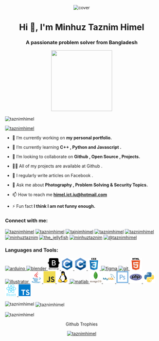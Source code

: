 <div align="center">
    <img src="https://media.giphy.com/media/qgQUggAC3Pfv687qPC/giphy.gif" alt="cover" />
    </div>
<h1 align="center">Hi 👋, I'm Minhuz Taznim Himel</h1>
<h3 align="center">A passionate problem solver from Bangladesh</h3>
<div align="center">
    <img src = "https://media.giphy.com/media/USV0ym3bVWQJJmNu3N/giphy.gif" height="200px" width="200px">
    </div>
<p align="left"> <img src="https://komarev.com/ghpvc/?username=taznimhimel&label=Profile%20views&color=0e75b6&style=flat" alt="taznimhimel" /> </p>
<p align="left"> <a href="https://twitter.com/taznimhimel" target="blank"><img src="https://img.shields.io/twitter/follow/taznimhimel?logo=twitter&style=for-the-badge" alt="taznimhimel" /></a> </p>

- 🔭 I’m currently working on **my personal portfolio.**

- 🌱 I’m currently learning **C++ , Python and Javascript .**

- 👯 I’m looking to collaborate on **Github , Open Source , Projects.**

- 👨‍💻 All of my projects are available at Github .

- 📝 I regularly write articles on Facebook .

- 💬 Ask me about **Photography , Problem Solving & Security Topics.**

- 📫 How to reach me **himel.ict.iu@hotmail.com**

- ⚡ Fun fact **I think I am not funny enough.**

<h3 align="left">Connect with me:</h3>
<p align="left">
<a href="https://twitter.com/taznimhimel" target="blank"><img align="center" src="https://raw.githubusercontent.com/rahuldkjain/github-profile-readme-generator/master/src/images/icons/Social/twitter.svg" alt="taznimhimel" height="30" width="40" /></a>
<a href="https://linkedin.com/in/taznimhimel" target="blank"><img align="center" src="https://raw.githubusercontent.com/rahuldkjain/github-profile-readme-generator/master/src/images/icons/Social/linked-in-alt.svg" alt="taznimhimel" height="30" width="40" /></a>
<a href="https://fb.com/tajnimhimel" target="blank"><img align="center" src="https://raw.githubusercontent.com/rahuldkjain/github-profile-readme-generator/master/src/images/icons/Social/facebook.svg" alt="tajnimhimel" height="30" width="40" /></a>
<a href="https://instagram.com/taznimhimel" target="blank"><img align="center" src="https://raw.githubusercontent.com/rahuldkjain/github-profile-readme-generator/master/src/images/icons/Social/instagram.svg" alt="taznimhimel" height="30" width="40" /></a>
<a href="https://www.codechef.com/users/taznimhimel" target="blank"><img align="center" src="https://cdn.jsdelivr.net/npm/simple-icons@3.1.0/icons/codechef.svg" alt="taznimhimel" height="30" width="40" /></a>
<a href="https://www.hackerrank.com/minhuztaznim" target="blank"><img align="center" src="https://raw.githubusercontent.com/rahuldkjain/github-profile-readme-generator/master/src/images/icons/Social/hackerrank.svg" alt="minhuztaznim" height="30" width="40" /></a>
<a href="https://codeforces.com/profile/the_jellyfish" target="blank"><img align="center" src="https://raw.githubusercontent.com/rahuldkjain/github-profile-readme-generator/master/src/images/icons/Social/codeforces.svg" alt="the_jellyfish" height="30" width="40" /></a>
<a href="https://www.leetcode.com/minhuztaznim" target="blank"><img align="center" src="https://raw.githubusercontent.com/rahuldkjain/github-profile-readme-generator/master/src/images/icons/Social/leet-code.svg" alt="minhuztaznim" height="30" width="40" /></a>
<a href="https://www.hackerearth.com/@taznimhimel" target="blank"><img align="center" src="https://raw.githubusercontent.com/rahuldkjain/github-profile-readme-generator/master/src/images/icons/Social/hackerearth.svg" alt="@taznimhimel" height="30" width="40" /></a>
</p>

<h3 align="left">Languages and Tools:</h3>
<p align="left"> <a href="https://www.arduino.cc/" target="_blank" rel="noreferrer"> <img src="https://cdn.worldvectorlogo.com/logos/arduino-1.svg" alt="arduino" width="40" height="40"/> </a> <a href="https://www.blender.org/" target="_blank" rel="noreferrer"> <img src="https://download.blender.org/branding/community/blender_community_badge_white.svg" alt="blender" width="40" height="40"/> </a> <a href="https://getbootstrap.com" target="_blank" rel="noreferrer"> <img src="https://raw.githubusercontent.com/devicons/devicon/master/icons/bootstrap/bootstrap-plain-wordmark.svg" alt="bootstrap" width="40" height="40"/> </a> <a href="https://www.cprogramming.com/" target="_blank" rel="noreferrer"> <img src="https://raw.githubusercontent.com/devicons/devicon/master/icons/c/c-original.svg" alt="c" width="40" height="40"/> </a> <a href="https://www.w3schools.com/cpp/" target="_blank" rel="noreferrer"> <img src="https://raw.githubusercontent.com/devicons/devicon/master/icons/cplusplus/cplusplus-original.svg" alt="cplusplus" width="40" height="40"/> </a> <a href="https://www.w3schools.com/css/" target="_blank" rel="noreferrer"> <img src="https://raw.githubusercontent.com/devicons/devicon/master/icons/css3/css3-original-wordmark.svg" alt="css3" width="40" height="40"/> </a> <a href="https://www.figma.com/" target="_blank" rel="noreferrer"> <img src="https://www.vectorlogo.zone/logos/figma/figma-icon.svg" alt="figma" width="40" height="40"/> </a> <a href="https://git-scm.com/" target="_blank" rel="noreferrer"> <img src="https://www.vectorlogo.zone/logos/git-scm/git-scm-icon.svg" alt="git" width="40" height="40"/> </a> <a href="https://www.w3.org/html/" target="_blank" rel="noreferrer"> <img src="https://raw.githubusercontent.com/devicons/devicon/master/icons/html5/html5-original-wordmark.svg" alt="html5" width="40" height="40"/> </a> <a href="https://www.adobe.com/in/products/illustrator.html" target="_blank" rel="noreferrer"> <img src="https://www.vectorlogo.zone/logos/adobe_illustrator/adobe_illustrator-icon.svg" alt="illustrator" width="40" height="40"/> </a> <a href="https://www.java.com" target="_blank" rel="noreferrer"> <img src="https://raw.githubusercontent.com/devicons/devicon/master/icons/java/java-original.svg" alt="java" width="40" height="40"/> </a> <a href="https://developer.mozilla.org/en-US/docs/Web/JavaScript" target="_blank" rel="noreferrer"> <img src="https://raw.githubusercontent.com/devicons/devicon/master/icons/javascript/javascript-original.svg" alt="javascript" width="40" height="40"/> </a> <a href="https://www.linux.org/" target="_blank" rel="noreferrer"> <img src="https://raw.githubusercontent.com/devicons/devicon/master/icons/linux/linux-original.svg" alt="linux" width="40" height="40"/> </a> <a href="https://www.mathworks.com/" target="_blank" rel="noreferrer"> <img src="https://upload.wikimedia.org/wikipedia/commons/2/21/Matlab_Logo.png" alt="matlab" width="40" height="40"/> </a> <a href="https://www.mongodb.com/" target="_blank" rel="noreferrer"> <img src="https://raw.githubusercontent.com/devicons/devicon/master/icons/mongodb/mongodb-original-wordmark.svg" alt="mongodb" width="40" height="40"/> </a> <a href="https://www.mysql.com/" target="_blank" rel="noreferrer"> <img src="https://raw.githubusercontent.com/devicons/devicon/master/icons/mysql/mysql-original-wordmark.svg" alt="mysql" width="40" height="40"/> </a> <a href="https://www.photoshop.com/en" target="_blank" rel="noreferrer"> <img src="https://raw.githubusercontent.com/devicons/devicon/master/icons/photoshop/photoshop-line.svg" alt="photoshop" width="40" height="40"/> </a> <a href="https://www.php.net" target="_blank" rel="noreferrer"> <img src="https://raw.githubusercontent.com/devicons/devicon/master/icons/php/php-original.svg" alt="php" width="40" height="40"/> </a> <a href="https://www.python.org" target="_blank" rel="noreferrer"> <img src="https://raw.githubusercontent.com/devicons/devicon/master/icons/python/python-original.svg" alt="python" width="40" height="40"/> </a> <a href="https://reactjs.org/" target="_blank" rel="noreferrer"> <img src="https://raw.githubusercontent.com/devicons/devicon/master/icons/react/react-original-wordmark.svg" alt="react" width="40" height="40"/> </a> <a href="https://www.typescriptlang.org/" target="_blank" rel="noreferrer"> <img src="https://raw.githubusercontent.com/devicons/devicon/master/icons/typescript/typescript-original.svg" alt="typescript" width="40" height="40"/> </a> </p>
<div>
<p><img align="left" src="https://github-readme-stats.vercel.app/api/top-langs?username=taznimhimel&show_icons=true&locale=en&layout=compact" alt="taznimhimel" /></p>

<p>&nbsp;<img align="center" src="https://github-readme-stats.vercel.app/api?username=taznimhimel&show_icons=true&locale=en" alt="taznimhimel" /></p>

<p><img align="center" src="https://github-readme-streak-stats.herokuapp.com/?user=taznimhimel&" alt="taznimhimel" /></p>
</div>
<div align="center"> 
    <p align="center" color="red" size="200px"> Github Trophies  </p>
        <a href="https://github-profile-trophy.vercel.app/?username=taznimhimel&theme=monokai&no-frame=false&no-bg=false&column=3&margin-w=15&margin-h=15">
        <img src="https://github-profile-trophy.vercel.app/?username=taznimhimel&theme=monokai&no-frame=false&no-bg=false&column=3&margin-w=15&margin-h=15" alt="taznimhimel">
        </a> 
    </div>
